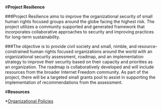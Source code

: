 #**Project Resilience**

###Project Resilience aims to improve the organizational security of small human rights focused groups around the globe facing the highest risk. The project utilizes a community supported and generated framework that incorporates collaborative approaches to security and improving practices for long-term sustainability.

###The objective is to provide civil society and small, nimble, and resource-constrained human rights focused organizations around the world with an organizational security assessment, roadmap, and an implementation strategy to improve their security based on their capacity and priorities as an organization. The roadmap is collaboratively developed and will include resources from the broader Internet Freedom community. As part of the project, there will be a targeted small grants pool to assist in supporting the implementation of recommendations from the assessment.


#**Resources**

*[Organizational Policies](https://drive.google.com/drive/folders/1mylYXg4pZS-rVIKXIQw7r75Ks_c1ix9o) 
